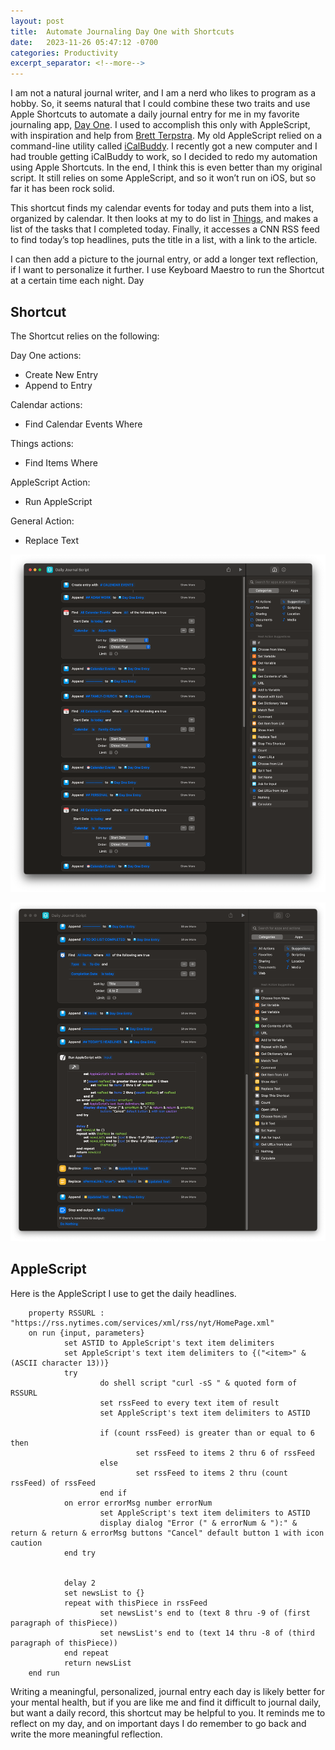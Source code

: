 ```yaml
---
layout: post
title:  Automate Journaling Day One with Shortcuts
date:   2023-11-26 05:47:12 -0700
categories: Productivity
excerpt_separator: <!--more-->
---
```



I am not a natural journal writer, and I am a nerd who likes to program as a hobby. So, it seems natural that I could combine these two traits and use Apple Shortcuts to automate a daily journal entry for me in my favorite journaling app, [Day One][1]. I used to accomplish this only with AppleScript, with inspiration and help from [Brett Terpstra][2]. <!--more--> My old AppleScript relied on a command-line utility called [iCalBuddy][3]. I recently got a new computer and I had trouble getting iCalBuddy to work, so I decided to redo my automation using Apple Shortcuts. In the end, I think this is even better than my original script. It still relies on some AppleScript, and so it won’t run on iOS, but so far it has been rock solid. 

This shortcut finds my calendar events for today and puts them into a list, organized by calendar. It then looks at my to do list in [Things][4], and makes a list of the tasks that I completed today. Finally, it accesses a CNN RSS feed to find today’s top headlines, puts the title in a list, with a link to the article. 

I can then add a picture to the journal entry, or add a longer text reflection, if I want to personalize it further. I use Keyboard Maestro to run the Shortcut at a certain time each night. Day

## Shortcut

The Shortcut relies on the following:

Day One actions: 

- Create New Entry
- Append to Entry

Calendar actions: 

- Find Calendar Events Where

Things actions: 

- Find Items Where

AppleScript Action: 

- Run AppleScript

General Action: 

- Replace Text


![Journal Script 1][image-1]

![Journal Script 2][image-2]

## AppleScript

Here is the AppleScript I use to get the daily headlines. 

        property RSSURL : "https://rss.nytimes.com/services/xml/rss/nyt/HomePage.xml"
        on run {input, parameters}
                set ASTID to AppleScript's text item delimiters
                set AppleScript's text item delimiters to {("<item>" & (ASCII character 13))}
                try
                        do shell script "curl -sS " & quoted form of RSSURL
                        set rssFeed to every text item of result
                        set AppleScript's text item delimiters to ASTID
                        
                        if (count rssFeed) is greater than or equal to 6 then
                                set rssFeed to items 2 thru 6 of rssFeed
                        else
                                set rssFeed to items 2 thru (count rssFeed) of rssFeed
                        end if
                on error errorMsg number errorNum
                        set AppleScript's text item delimiters to ASTID
                        display dialog "Error (" & errorNum & "):" & return & return & errorMsg buttons "Cancel" default button 1 with icon caution
                end try
                
                
                delay 2
                set newsList to {}
                repeat with thisPiece in rssFeed
                        set newsList's end to (text 8 thru -9 of (first paragraph of thisPiece))
                        set newsList's end to (text 14 thru -8 of (third paragraph of thisPiece))
                end repeat
                return newsList
        end run

Writing a meaningful, personalized, journal entry each day is likely better for your mental health, but if you are like me and find it difficult to journal daily, but want a daily record, this shortcut may be helpful to you. It reminds me to reflect on my day, and on important days I do remember to go back and write the more meaningful reflection. 

[1]:    https://dayoneapp.com
[2]:    https://brettterpstra.com
[3]:    https://hasseg.org/icalBuddy/
[4]:    https://culturedcode.com/things/

[image-1]: /assets/journal-script-1.png
[image-2]: /assets/journal-script-2.png

<script src="https://giscus.app/client.js"
        data-repo="adamsappletech/adamsappletech.github.io"
        data-repo-id="R_kgDOK5uboQ"
        data-category="General"
        data-category-id="DIC_kwDOK5uboc4CbzPX"
        data-mapping="pathname"
        data-strict="0"
        data-reactions-enabled="1"
        data-emit-metadata="0"
        data-input-position="bottom"
        data-theme="preferred_color_scheme"
        data-lang="en"
        crossorigin="anonymous"
        async>
</script>